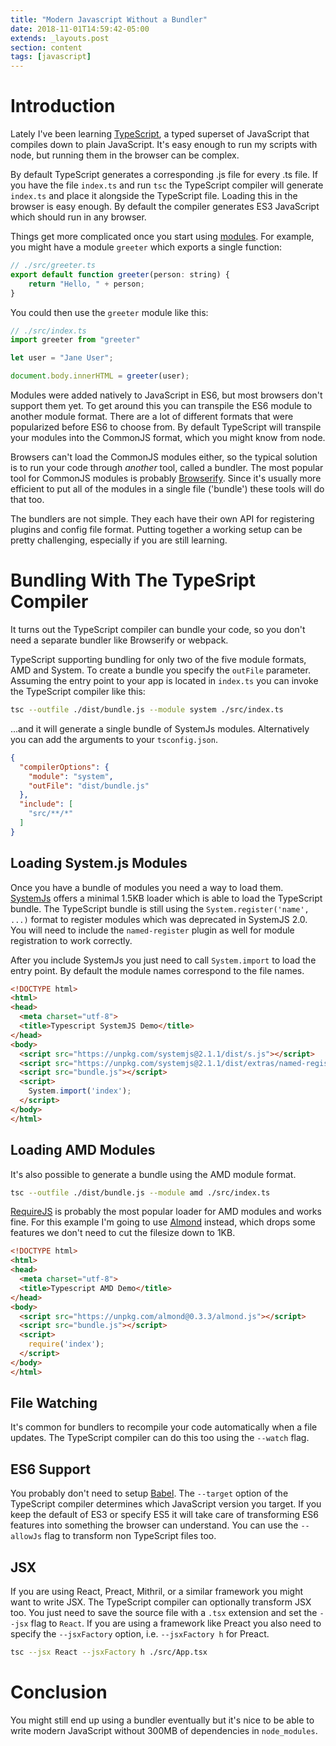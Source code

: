 ```yaml
---
title: "Modern Javascript Without a Bundler"
date: 2018-11-01T14:59:42-05:00
extends: _layouts.post
section: content
tags: [javascript]
---
```


# Introduction

Lately I've been learning [TypeScript](https://www.typescriptlang.org/), a typed superset of JavaScript that compiles down to plain JavaScript.  It's easy enough to run my scripts with node, but running them in the browser can be complex.

By default TypeScript generates a corresponding .js file for every .ts file.  If you have the file `index.ts` and run `tsc` the TypeScript compiler will generate `index.ts` and place it alongside the TypeScript file.  Loading this in the browser is easy enough.  By default the compiler generates ES3 JavaScript which should run in any browser.

Things get more complicated once you start using [modules](https://www.typescriptlang.org/docs/handbook/modules.html).  For example, you might have a module `greeter` which exports a single function:

```javascript
// ./src/greeter.ts
export default function greeter(person: string) {
    return "Hello, " + person;
}
```

You could then use the `greeter` module like this:

```javascript
// ./src/index.ts
import greeter from "greeter"

let user = "Jane User";

document.body.innerHTML = greeter(user);
```

Modules were added natively to JavaScript in ES6, but most browsers don't support them yet.  To get around this you can transpile the ES6 module to another module format.  There are a lot of different formats that were popularized before ES6 to choose from.  By default TypeScript will transpile your modules into the CommonJS format, which you might know from node.

Browsers can't load the CommonJS modules either, so the typical solution is to run your code through _another_ tool, called a bundler.  The most popular tool for CommonJS modules is probably [Browserify](http://browserify.org/).  Since it's usually more efficient to put all of the modules in a single file ('bundle') these tools will do that too.

The bundlers are not simple.  They each have their own API for registering plugins and config file format.  Putting together a working setup can be pretty challenging, especially if you are still learning.

# Bundling With The TypeSript Compiler

It turns out the TypeScript compiler can bundle your code, so you don't need a separate bundler like Browserify or webpack.

TypeScript supporting bundling for only two of the five module formats, AMD and System.  To create a bundle you specify the `outFile` parameter.  Assuming the entry point to your app is located in `index.ts` you can invoke the TypeScript compiler like this:

```bash
tsc --outfile ./dist/bundle.js --module system ./src/index.ts
```

...and it will generate a single bundle of SystemJs modules.  Alternatively you can add the arguments to your `tsconfig.json`.

```json
{
  "compilerOptions": {
    "module": "system",
    "outFile": "dist/bundle.js"
  },
  "include": [
    "src/**/*"
  ]
}
```

## Loading System.js Modules

Once you have a bundle of modules you need a way to load them.  [SystemJs](https://github.com/systemjs/systemjs) offers a minimal 1.5KB loader which is able to load the TypeScript bundle.  The TypeScript bundle is still using the `System.register('name', ...)` format to register modules which was deprecated in SystemJS 2.0.  You will need to include the `named-register` plugin as well for module registration to work correctly.

After you include SystemJs you just need to call `System.import` to load the entry point.  By default the module names correspond to the file names.


```html
<!DOCTYPE html>
<html>
<head>
  <meta charset="utf-8">
  <title>Typescript SystemJS Demo</title>
</head>
<body>
  <script src="https://unpkg.com/systemjs@2.1.1/dist/s.js"></script>
  <script src="https://unpkg.com/systemjs@2.1.1/dist/extras/named-register.js"></script>
  <script src="bundle.js"></script>
  <script>
    System.import('index');
  </script>
</body>
</html>
```

## Loading AMD Modules

It's also possible to generate a bundle using the AMD module format.


```bash
tsc --outfile ./dist/bundle.js --module amd ./src/index.ts
```

[RequireJS](https://requirejs.org/) is probably the most popular loader for AMD modules and works fine.  For this example I'm going to use [Almond](https://github.com/requirejs/almond) instead, which drops some features we don't need to cut the filesize down to 1KB.

```html
<!DOCTYPE html>
<html>
<head>
  <meta charset="utf-8">
  <title>Typescript AMD Demo</title>
</head>
<body>
  <script src="https://unpkg.com/almond@0.3.3/almond.js"></script>
  <script src="bundle.js"></script>
  <script>
    require('index');
  </script>
</body>
</html>
```

## File Watching

It's common for bundlers to recompile your code automatically when a file updates.  The TypeScript compiler can do this too using the `--watch` flag.

## ES6 Support

You probably don't need to setup [Babel](https://babeljs.io/).  The `--target` option of the TypeScript compiler determines which JavaScript version you target.  If you keep the default of ES3 or specify ES5 it will take care of transforming ES6 features into something the browser can understand.  You can use the `--allowJs` flag to transform non TypeScript files too.

## JSX

If you are using React, Preact, Mithril, or a similar framework you might want to write JSX.  The TypeScript compiler can optionally transform JSX too.  You just need to save the source file with a `.tsx` extension and set the `--jsx` flag to `React`.  If you are using a framework like Preact you also need to specify the `--jsxFactory` option, i.e. `--jsxFactory h` for Preact.

```bash
tsc --jsx React --jsxFactory h ./src/App.tsx
```

# Conclusion

You might still end up using a bundler eventually but it's nice to be able to write modern JavaScript without 300MB of dependencies in `node_modules`.